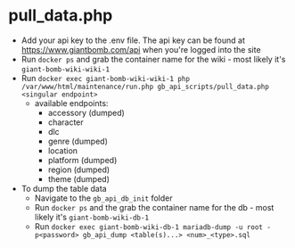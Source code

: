 # pull_data.php

- Add your api key to the .env file. The api key can be found at https://www.giantbomb.com/api when you're logged into the site
- Run `docker ps` and grab the container name for the wiki - most likely it's `giant-bomb-wiki-wiki-1`
- Run `docker exec giant-bomb-wiki-wiki-1 php /var/www/html/maintenance/run.php gb_api_scripts/pull_data.php <singular endpoint>`
	- available endpoints: 
		- accessory (dumped)
		- character
		- dlc
		- genre (dumped)
		- location
		- platform (dumped)
		- region (dumped)
		- theme (dumped)
- To dump the table data
	- Navigate to the `gb_api_db_init` folder
	- Run `docker ps` and the grab the container name for the db - most likely it's `giant-bomb-wiki-db-1`
	- Run `docker exec giant-bomb-wiki-db-1 mariadb-dump -u root -p<password> gb_api_dump <table(s)...> <num>_<type>.sql`